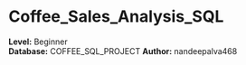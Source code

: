 # Coffee_Sales_Analysis_SQL

**Level:** Beginner  
**Database:** COFFEE_SQL_PROJECT 
**Author:** nandeepalva468

